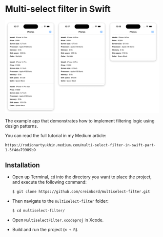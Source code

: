 # Multi-select filter in Swift

<img src="/Screenshots/Cover.png" height="17%">

The example app that demonstrates how to implement filtering logic using design patterns.

You can read the full tutorial in my Medium article:
```
https://rodionartyukhin.medium.com/multi-select-filter-in-swift-part-1-5f4da79989b9
```

## Installation
- Open up Terminal, `cd` into the directory you want to place the project, and execute the following command:

  ```bash
  $ git clone https://github.com/creimbord/multiselect-filter.git
  ```
- Then navigate to the `multiselect-filter` folder:

  ```bash
  $ cd multiselect-filter/
  ```
- Open `MultiselectFilter.xcodeproj` in Xcode.
- Build and run the project (`⌘ + R`).